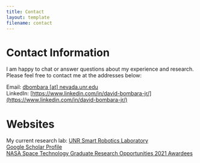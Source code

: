 ```yaml
---
title: Contact
layout: template
filename: contact
--- 
```


# Contact Information
I am happy to chat or answer questions about my experience and research. Please feel free to contact me at the addresses below:  

Email: [dbombara \[at\] nevada.unr.edu](mailto:dbombara@nevada.unr.edu)  
LinkedIn: [https://www.linkedin.com/in/david-bombara-jr/](https://www.linkedin.com/in/david-bombara-jr/)  

# Websites

My current research lab: [UNR Smart Robotics Laboratory](https://packpages.unr.edu/jun/)  
[Google Scholar Profile](https://scholar.google.com/citations?user=KeQk5noAAAAJ&hl=en)  
[NASA Space Technology Graduate Research Opportunities 2021 Awardees](https://www.nasa.gov/directorates/spacetech/strg/nstrgo_2021/)  
